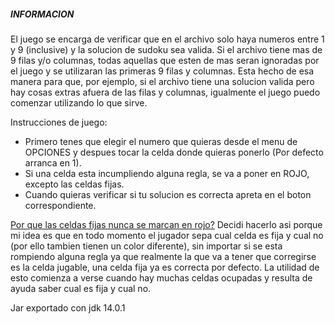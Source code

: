 ##### INFORMACION

El juego se encarga de verificar que en el archivo solo haya numeros entre 1 y 9 (inclusive) y la solucion de sudoku sea valida.
Si el archivo tiene mas de 9 filas y/o columnas, todas aquellas que esten de mas seran ignoradas por el juego y se utilizaran las primeras 9 filas y columnas. Esta hecho de esa manera para que, por ejemplo, si el archivo tiene una solucion valida pero hay cosas extras afuera de las filas y columnas, igualmente el juego puedo comenzar utilizando lo que sirve.

Instrucciones de juego:
- Primero tenes que elegir el numero que quieras desde el menu de OPCIONES y despues tocar la celda donde quieras ponerlo (Por defecto arranca en 1).
- Si una celda esta incumpliendo alguna regla, se va a poner en ROJO, excepto las celdas fijas.
- Cuando quieras verificar si tu solucion es correcta apreta en el boton correspondiente.

<ins>Por que las celdas fijas nunca se marcan en rojo?</ins> Decidi hacerlo asi porque mi idea es que en todo momento el jugador sepa cual celda es fija y cual no (por ello tambien tienen un color diferente), sin importar si se esta rompiendo alguna regla ya que realmente la que va a tener que corregirse es la celda jugable, una celda fija ya es correcta por defecto. La utilidad de esto comienza a verse cuando hay muchas celdas ocupadas y resulta de ayuda saber cual es fija y cual no.

Jar exportado con jdk 14.0.1
